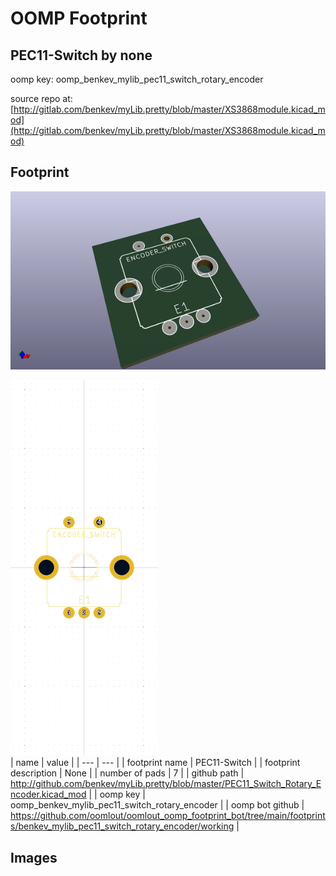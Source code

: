 # OOMP Footprint  
## PEC11-Switch  by none  
  
oomp key: oomp_benkev_mylib_pec11_switch_rotary_encoder  
  
source repo at: [http://gitlab.com/benkev/myLib.pretty/blob/master/XS3868module.kicad_mod](http://gitlab.com/benkev/myLib.pretty/blob/master/XS3868module.kicad_mod)  
## Footprint  
  
[![working_kicad_pcb_3d.png](working_kicad_pcb_3d_600.png)](working_kicad_pcb_3d.png)  
  
[![working.png](working_600.png)](working.png)  
| name | value | 
| --- | --- | 
| footprint name | PEC11-Switch | 
| footprint description | None | 
| number of pads | 7 | 
| github path | http://github.com/benkev/myLib.pretty/blob/master/PEC11_Switch_Rotary_Encoder.kicad_mod | 
| oomp key | oomp_benkev_mylib_pec11_switch_rotary_encoder | 
| oomp bot github | https://github.com/oomlout/oomlout_oomp_footprint_bot/tree/main/footprints/benkev_mylib_pec11_switch_rotary_encoder/working | 
## Images  
